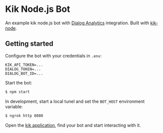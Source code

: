 # Kik Node.js Bot

An example kik node.js bot with [Dialog Analytics](https://dialoganalytics.com) integration. Built with [kik-node](https://github.com/kikinteractive/kik-node).


## Getting started

Configure the bot with your credentials in `.env`:

```
KIK_API_TOKEN=...
DIALOG_TOKEN=...
DIALOG_BOT_ID=...
```

Start the bot:

```bash
$ npm start
```

In development, start a local tunel and set the `BOT_HOST` environment variable:

```bash
$ ngrok http 8080
```

Open the [kik application](https://kik.com), find your bot and start interacting with it.
